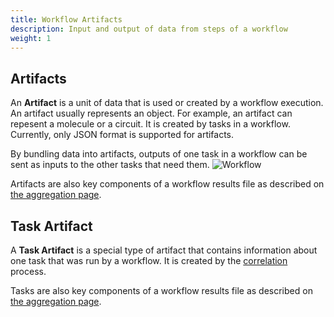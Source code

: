 ```yaml
---
title: Workflow Artifacts
description: Input and output of data from steps of a workflow
weight: 1
---
```

## Artifacts

An **Artifact** is a unit of data that is used or created by a workflow execution. An artifact usually represents an object. For example, an artifact can repesent a molecule or a circuit. It is created by tasks in a workflow. Currently, only JSON format is supported for artifacts.

By bundling data into artifacts, outputs of one task in a workflow can be sent as inputs to the other tasks that need them.
![Workflow](/../img/artifacts2.png)

Artifacts are also key components of a workflow results file as described on [the aggregation page](/data/aggregation/).


## Task Artifact

A **Task Artifact** is a special type of artifact that contains information about one task that was run by a workflow. It is created by the [correlation](/data/correlation/) process.

Tasks are also key components of a workflow results file as described on [the aggregation page](/data/aggregation/).
